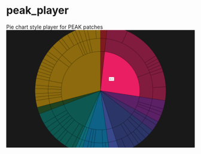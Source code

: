 # peak_player
Pie chart style player for PEAK patches
![Peak Player](https://github.com/MiriKat/peak_player/blob/master/Screen%20Shot%202017-03-25%20at%2021.04.08.png?raw=true)

